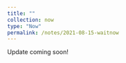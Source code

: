 ```yaml
---
title: ""
collection: now
type: "Now"
permalink: /notes/2021-08-15-waitnow
---
```


Update coming soon!
